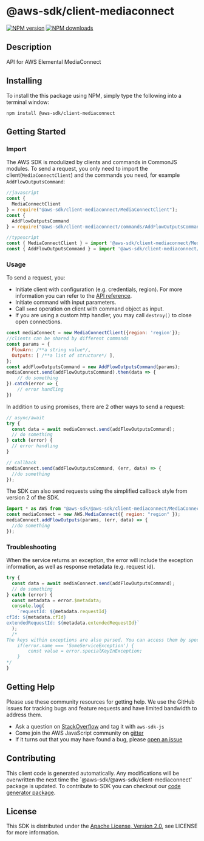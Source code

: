 # @aws-sdk/client-mediaconnect

[![NPM version](https://img.shields.io/npm/v/@aws-sdk/client-mediaconnect/preview.svg)](https://www.npmjs.com/package/@aws-sdk/client-mediaconnect)
[![NPM downloads](https://img.shields.io/npm/dm/@aws-sdk/client-mediaconnect.svg)](https://www.npmjs.com/package/@aws-sdk/client-mediaconnect)

## Description

API for AWS Elemental MediaConnect

## Installing

To install the this package using NPM, simply type the following into a terminal window:

```
npm install @aws-sdk/client-mediaconnect
```

## Getting Started

### Import

The AWS SDK is modulized by clients and commands in CommonJS modules. To send a request, you only need to import the client(`MediaConnectClient`) and the commands you need, for example `AddFlowOutputsCommand`:

```javascript
//javascript
const {
  MediaConnectClient
} = require("@aws-sdk/client-mediaconnect/MediaConnectClient");
const {
  AddFlowOutputsCommand
} = require("@aws-sdk/client-mediaconnect/commands/AddFlowOutputsCommand");
```

```javascript
//typescript
const { MediaConnectClient } = import '@aws-sdk/client-mediaconnect/MediaConnectClient';
const { AddFlowOutputsCommand } = import '@aws-sdk/client-mediaconnect/commands/AddFlowOutputsCommand';
```

### Usage

To send a request, you:

- Initiate client with configuration (e.g. credentials, region). For more information you can refer to the [API reference][].
- Initiate command with input parameters.
- Call `send` operation on client with command object as input.
- If you are using a custom http handler, you may call `destroy()` to close open connections.

```javascript
const mediaConnect = new MediaConnectClient({region: 'region'});
//clients can be shared by different commands
const params = {
  FlowArn: /**a string value*/,
  Outputs: [ /**a list of structure*/ ],
};
const addFlowOutputsCommand = new AddFlowOutputsCommand(params);
mediaConnect.send(addFlowOutputsCommand).then(data => {
    // do something
}).catch(error => {
    // error handling
})
```

In addition to using promises, there are 2 other ways to send a request:

```javascript
// async/await
try {
  const data = await mediaConnect.send(addFlowOutputsCommand);
  // do something
} catch (error) {
  // error handling
}
```

```javascript
// callback
mediaConnect.send(addFlowOutputsCommand, (err, data) => {
  //do something
});
```

The SDK can also send requests using the simplified callback style from version 2 of the SDK.

```javascript
import * as AWS from "@aws-sdk/@aws-sdk/client-mediaconnect/MediaConnect";
const mediaConnect = new AWS.MediaConnect({ region: "region" });
mediaConnect.addFlowOutputs(params, (err, data) => {
  //do something
});
```

### Troubleshooting

When the service returns an exception, the error will include the exception information, as well as response metadata (e.g. request id).

```javascript
try {
  const data = await mediaConnect.send(addFlowOutputsCommand);
  // do something
} catch (error) {
  const metadata = error.$metadata;
  console.log(
    `requestId: ${metadata.requestId}
cfId: ${metadata.cfId}
extendedRequestId: ${metadata.extendedRequestId}`
  );
  /*
The keys within exceptions are also parsed. You can access them by specifying exception names:
    if(error.name === 'SomeServiceException') {
        const value = error.specialKeyInException;
    }
*/
}
```

## Getting Help

Please use these community resources for getting help. We use the GitHub issues for tracking bugs and feature requests and have limited bandwidth to address them.

- Ask a question on [StackOverflow](https://stackoverflow.com/questions/tagged/aws-sdk-js) and tag it with `aws-sdk-js`
- Come join the AWS JavaScript community on [gitter](https://gitter.im/aws/aws-sdk-js-v3)
- If it turns out that you may have found a bug, please [open an issue](https://github.com/aws/aws-sdk-js-v3/issues)

## Contributing

This client code is generated automatically. Any modifications will be overwritten the next time the `@aws-sdk/@aws-sdk/client-mediaconnect' package is updated. To contribute to SDK you can checkout our [code generator package][].

## License

This SDK is distributed under the
[Apache License, Version 2.0](http://www.apache.org/licenses/LICENSE-2.0),
see LICENSE for more information.

[code generator package]: https://github.com/aws/aws-sdk-js-v3/tree/master/packages/service-types-generator
[api reference]: https://docs.aws.amazon.com/AWSJavaScriptSDK/latest/
